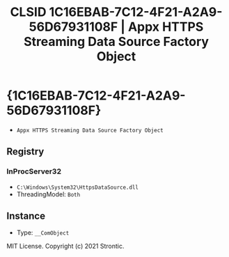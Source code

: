 ﻿---
title: "CLSID 1C16EBAB-7C12-4F21-A2A9-56D67931108F | Appx HTTPS Streaming Data Source Factory Object"
excerpt: What is COM-Object CLSID 1C16EBAB-7C12-4F21-A2A9-56D67931108F?
---

# {1C16EBAB-7C12-4F21-A2A9-56D67931108F}

* `Appx HTTPS Streaming Data Source Factory Object`

## Registry


### InProcServer32

* `C:\Windows\System32\HttpsDataSource.dll`
* ThreadingModel: `Both`

## Instance

* Type: `__ComObject`

MIT License. Copyright (c) 2021 Strontic.



